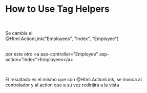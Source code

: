 # How to Use Tag Helpers
</br>
<p>
  Se cambia el</br> 
  @Html.ActionLink("Employees", "Index", "Employee")</br></br>
</p>

<p>
por este otro
&lta asp-controller="Employee" asp-action="Index"&gtEmployees&lt/a&gt <br/>
</p>
<br/>

<p>
El resultado es el mismo que con @Html.ActionLink, se invoca al controlador y al action que a su vez redirijirá a la vista
</p>
